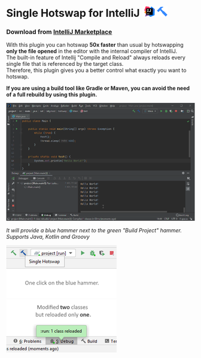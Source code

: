 # Single Hotswap for IntelliJ ![](.artwork/intellij.png)

### Download from [IntelliJ Marketplace](https://plugins.jetbrains.com/plugin/14832-single-hotswap)

With this plugin you can hotswap **50x faster** than usual by hotswapping **only the file opened** in the editor with
the internal compiler of IntelliJ.<br>
The built-in feature of Intellij "Compile and Reload" always reloads every single file that is referenced by the target
class.<br>
Therefore, this plugin gives you a better control what exactly you want to hotswap.

**If you are using a build tool like Gradle or Maven, you can avoid the need of a full rebuild by using this plugin.**

![Demo](.artwork/demo.gif)

*It will provide a blue hammer next to the green "Build Project" hammer.*<br>
*Supports Java, Kotlin and Groovy*

![Hotswap button](.artwork/hotswap_button.png)
![One reloaded](.artwork/one_reloaded.png)